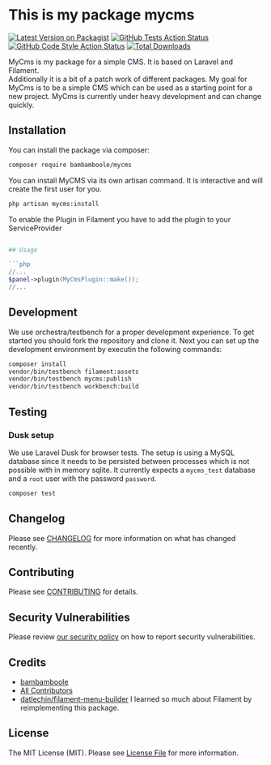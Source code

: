# This is my package mycms

[![Latest Version on Packagist](https://img.shields.io/packagist/v/bambamboole/mycms.svg?style=flat-square)](https://packagist.org/packages/bambamboole/mycms)
[![GitHub Tests Action Status](https://img.shields.io/github/actions/workflow/status/bambamboole/mycms/run-tests.yml?branch=main&label=tests&style=flat-square)](https://github.com/bambamboole/mycms/actions?query=workflow%3Arun-tests+branch%3Amain)
[![GitHub Code Style Action Status](https://img.shields.io/github/actions/workflow/status/bambamboole/mycms/fix-php-code-style-issues.yml?branch=main&label=code%20style&style=flat-square)](https://github.com/bambamboole/mycms/actions?query=workflow%3A"Fix+PHP+code+style+issues"+branch%3Amain)
[![Total Downloads](https://img.shields.io/packagist/dt/bambamboole/mycms.svg?style=flat-square)](https://packagist.org/packages/bambamboole/mycms)

MyCms is my package for a simple CMS. It is based on Laravel and Filament.  
Additionally it is a bit of a patch work of different packages.
My goal for MyCms is to be a simple CMS which can be used as a starting point for a new project.
MyCms is currently under heavy development and can change quickly.

## Installation

You can install the package via composer:

```bash
composer require bambamboole/mycms
```

You can install MyCMS via its own artisan command. It is interactive and will create the first user for you.

```bash
php artisan mycms:install
```

To enable the Plugin in Filament you have to add the plugin to your ServiceProvider

```php

## Usage

```php
//...
$panel->plugin(MyCmsPlugin::make());
//...
```

## Development

We use orchestra/testbench for a proper development experience. To get started you should fork the repository and clone
it. Next you can set up the development environment by executin the following commands:
```bash
composer install
vendor/bin/testbench filament:assets
vendor/bin/testbench mycms:publish
vendor/bin/testbench workbench:build
```

## Testing

### Dusk setup

We use Laravel Dusk for browser tests. The setup is using a MySQL database since it needs to be persisted between
processes which is not possible with in memory sqlite. It currently expects a `mycms_test` database and a `root` user
with the password `password`.

```bash
composer test
```

## Changelog

Please see [CHANGELOG](CHANGELOG.md) for more information on what has changed recently.

## Contributing

Please see [CONTRIBUTING](CONTRIBUTING.md) for details.

## Security Vulnerabilities

Please review [our security policy](../../security/policy) on how to report security vulnerabilities.

## Credits

- [bambamboole](https://github.com/bambamboole)
- [All Contributors](../../contributors)
- [datlechin/filament-menu-builder](https://github.com/datlechin/filament-menu-builder) I learned so much about Filament
  by reimplementing this package.

## License

The MIT License (MIT). Please see [License File](LICENSE.md) for more information.
